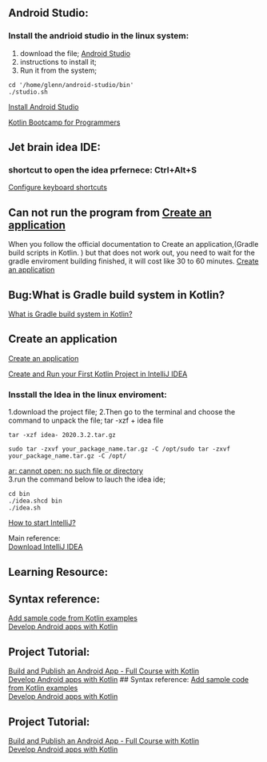 ## Android Studio:
### Install the andrioid studio in the linux system:
1. download the file;
[Android Studio](https://developer.android.com/studio/#system-requirements-a-namerequirementsa)   
2. instructions to install it;
3. Run it from the system;
```
cd '/home/glenn/android-studio/bin' 
./studio.sh
```
[Install Android Studio](https://developer.android.com/studio/install)  

[Kotlin Bootcamp for Programmers](https://www.udacity.com/course/kotlin-bootcamp-for-programmers--ud9011)  


## Jet brain idea IDE:
###  shortcut to open the idea prfernece: Ctrl+Alt+S

[Configure keyboard shortcuts](https://www.jetbrains.com/help/idea/configuring-keyboard-and-mouse-shortcuts.html)  
## Can not run the program from [Create an application﻿](https://kotlinlang.org/docs/jvm-get-started.html)
When you follow the official documentation to  Create an application﻿,(Gradle build scripts in Kotlin. ) but that does not work out, you need to wait for the 
gradle enviroment building finished, it will cost like 30 to 60 minutes.
[Create an application﻿](https://kotlinlang.org/docs/jvm-get-started.html)  


## Bug:What is Gradle build system in Kotlin?
[What is Gradle build system in Kotlin?](https://stackoverflow.com/questions/63655084/what-is-gradle-build-system-in-kotlin)  
## Create an application
[Create an application](https://kotlinlang.org/docs/jvm-get-started.html)  

[Create and Run your First Kotlin Project in IntelliJ IDEA](https://beginnersbook.com/2017/12/create-and-run-your-first-kotlin-project-in-intellij-idea/)

### Insstall the Idea in the linux enviroment:
1.download the project file;
2.Then go to the terminal and choose the command to unpack the file;
tar -xzf + idea file
```
tar -xzf idea- 2020.3.2.tar.gz
```
```
sudo tar -zxvf your_package_name.tar.gz -C /opt/sudo tar -zxvf your_package_name.tar.gz -C /opt/
```
[ar: cannot open: no such file or directory](https://superuser.com/questions/691131/tar-cannot-open-no-such-file-or-directory)  
3.run the command below to lauch the idea ide;
```
cd bin
./idea.shcd bin
./idea.sh
```
[How to start IntelliJ?](https://askubuntu.com/questions/948319/how-to-start-intellij)  

Main reference:  
[Download IntelliJ IDEA](https://www.jetbrains.com/idea/download/#section=linux)  

## Learning Resource:
## Syntax reference:
[Add sample code from Kotlin examples](https://kotlinlang.org/docs/jvm-get-started.html#what-s-next)  
[Develop Android apps with Kotlin](https://developer.android.com/kotlin)  

## Project Tutorial: 
[Build and Publish an Android App - Full Course with Kotlin](https://www.youtube.com/watch?v=C2DBDZKkLss)  
[Develop Android apps with Kotlin](https://www.udacity.com/course/developing-android-apps-with-kotlin--ud9012)  ## Syntax reference:
[Add sample code from Kotlin examples](https://kotlinlang.org/docs/jvm-get-started.html#what-s-next)  
[Develop Android apps with Kotlin](https://developer.android.com/kotlin)  

## Project Tutorial: 
[Build and Publish an Android App - Full Course with Kotlin](https://www.youtube.com/watch?v=C2DBDZKkLss)  
[Develop Android apps with Kotlin](https://www.udacity.com/course/developing-android-apps-with-kotlin--ud9012)  

